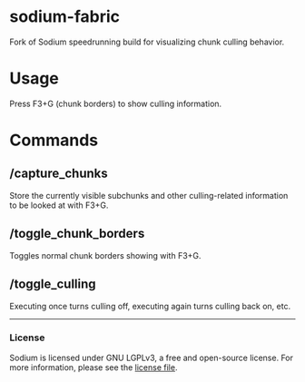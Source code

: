 # sodium-fabric

Fork of Sodium speedrunning build for visualizing chunk culling behavior.

# Usage

Press F3+G (chunk borders) to show culling information.

# Commands

## /capture_chunks

Store the currently visible subchunks and other culling-related information to
be looked at with F3+G.

## /toggle_chunk_borders

Toggles normal chunk borders showing with F3+G.

## /toggle_culling

Executing once turns culling off, executing again turns culling back on, etc.

---
### License

Sodium is licensed under GNU LGPLv3, a free and open-source license. For more information, please see the
[license file](https://github.com/jan-leila/sodium-fabric/blob/1.16.1/stable/LICENSE.txt).